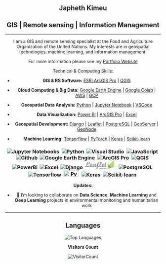 <h2 align="center">
Japheth Kimeu
</h2>
<h2 align="center">
GIS | Remote sensing | Information Management
</h2>

---
<body align="center">
  
I am a GIS and remote sensing specialist at the Food and Agriculture Organization of the United Nations. 
My interests are in geospatial technologies, machine learning, and information management.

For more information please see my [Portfolio Website](https://japhethkimeu.github.io)
</body>

Technical & Computing Skills:

- **GIS & RS Software:** [ESRI ArcGIS Pro](https://www.esri.com/en-us/arcgis/products/arcgis-pro/overview) | [QGIS](https://qgis.org/en/site/) 

- **Cloud Computing & Big Data:** [Google Earth Engine](https://earthengine.google.com/) | [Google Colab](https://colab.google/) | [AWS](https://aws.amazon.com/) | [GCP](https://cloud.google.com/)

- **Geospatial Data Analysis:** [Python](https://docs.conda.io/en/latest/miniconda.html) | [Jupyter Notebook](https://jupyter.org/) | [VSCode](https://code.visualstudio.com/)
- **Data Visualization:** [Power BI](https://powerbi.microsoft.com/en-au/) | [ArcGIS Pro](https://www.esri.com/en-us/arcgis/products/arcgis-pro/overview) | [Excel](https://www.microsoft.com/en-ww/microsoft-365/excel)
- **Geospatial Development:** [Django](https://www.djangoproject.com/) | [Leaflet](https://leafletjs.com/) | [PostgreSQL](https://www.postgresql.org/) | [GeoServer](https://geoserver.org/) | [GeoNode](https://geonode.org/)
- **Machine Learning:** [Tensorflow](https://www.tensorflow.org/) | [PyTorch](https://pytorch.org/) | [Keras](https://keras.io/) | [Scikit-learn](https://scikit-learn.org/stable/)
<h3 align="center">
  
<h3 align="center">
<img src="https://upload.wikimedia.org/wikipedia/commons/thumb/3/38/Jupyter_logo.svg/1200px-Jupyter_logo.svg.png" width="50" title="Jupyter Notebooks" />&nbsp;
<img src="https://upload.wikimedia.org/wikipedia/commons/thumb/c/c3/Python-logo-notext.svg/1200px-Python-logo-notext.svg.png" width="50" title="Python" />&nbsp;
<img src="https://cdn.jsdelivr.net/gh/devicons/devicon/icons/vscode/vscode-original.svg" width="50" title="Visual Studio" />&nbsp;
<img src="https://cdn.jsdelivr.net/gh/devicons/devicon/icons/javascript/javascript-original.svg" width="50" title="JavaScript" />&nbsp;
<img src="https://github.githubassets.com/images/modules/logos_page/GitHub-Mark.png" width="50" title="Github"/>&nbsp;
<img src="https://earthengine.google.com/static/images/earth-engine-logo.png" width="50" title="Google Earth Engine" />&nbsp;
<img src="https://www.esri.com/content/dam/esrisites/en-us/common/icons/product-logos/ArcGIS-Pro.png" width="50" title="ArcGIS Pro" />&nbsp;
<img src="https://upload.wikimedia.org/wikipedia/commons/thumb/9/91/QGIS_logo_new.svg/1200px-QGIS_logo_new.svg.png" width="50" title="QGIS" />&nbsp;
<img src="https://upload.wikimedia.org/wikipedia/commons/thumb/c/cf/New_Power_BI_Logo.svg/630px-New_Power_BI_Logo.svg.png" width="50" title="PowerBi" />&nbsp;
<img src="https://upload.wikimedia.org/wikipedia/commons/thumb/3/34/Microsoft_Office_Excel_%282019%E2%80%93present%29.svg/2203px-Microsoft_Office_Excel_%282019%E2%80%93present%29.svg.png" width="50" title="Excel" />&nbsp;
<img src="https://static.djangoproject.com/img/logos/django-logo-negative.svg" width="80" title="Django" />&nbsp;
<img src="https://github.com/japhethkimeu/japhethkimeu/blob/main/logo.png?raw=true" width="100" title="Leaflet" />&nbsp;
<img src="https://wiki.postgresql.org/images/3/30/PostgreSQL_logo.3colors.120x120.png" width="50" title="PostgreSQL" />&nbsp;
<img src="https://upload.wikimedia.org/wikipedia/commons/2/2d/Tensorflow_logo.svg" width="50" title="Tensorflow" />&nbsp;
<img src="https://upload.wikimedia.org/wikipedia/commons/9/96/Pytorch_logo.png" width="50" height="20" title="PyTorch" />&nbsp;
<img src="https://upload.wikimedia.org/wikipedia/commons/a/ae/Keras_logo.svg" width="50" title="Keras" />&nbsp;
<img src="https://upload.wikimedia.org/wikipedia/commons/0/05/Scikit_learn_logo_small.svg" width="50" title="Scikit-learn" />&nbsp;
</h3>

**Updates:**

- 👯 I’m looking to collaborate on **Data Science**, **Machine Learning** and **Deep Learning** projects in environmental monitoring and humanitarian work
  
---
  
<body align="center">
  
## **Languages**

![Top Languages](https://github-readme-stats.vercel.app/api/top-langs/?username=japhethkimeu&theme=radical)

</body>

**Visitors Count**

![VisitorCount](https://profile-counter.glitch.me/{japhethkimeu}/count.svg)

<!--
**japhethkimeu/japheth_kimeu** is a ✨ _special_ ✨ repository because its `README.md` (this file) appears on your GitHub profile.

Here are some ideas to get you started:

- 🔭 I’m currently working on ...
- 🌱 I’m currently learning ...
- 👯 I’m looking to collaborate on ...
- 🤔 I’m looking for help with ...
- 💬 Ask me about ...
- 📫 How to reach me: ...
- 😄 Pronouns: ...
- ⚡ Fun fact: ...
-->
